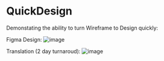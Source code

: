 # QuickDesign
Demonstating the ability to turn Wireframe to Design quickly:

Figma Design:
![image](https://github.com/Chris034/QuickDesign/assets/52165053/c3a57aa2-0af0-4971-9166-75a070a0e653)

Translation (2 day turnaroud):
![image](https://github.com/Chris034/QuickDesign/assets/52165053/6a7de4e5-7b8f-469b-a6bc-df7a67c34eae)

